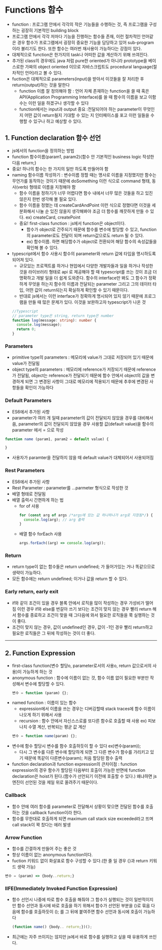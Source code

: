 # Functions 함수

- function : 프로그램 안에서 각각의 작은 기능들을 수행하는 것, 즉 프로그램을 구성하는 굉장히 기본적인 building block
- 프로그램 안에서 각각 저마다 기능을 진행하는 함수들 존재, 이런 절차적인 언어같은 경우 함수가 프로그램에서 굉장히 중요한 기능을 담당하고 있어 sub-program이라 불리기도 한다. 또한 함수는 여러번 재사용이 가능하다는 강점이 있다.
- 대체적으로 function은 한가지의 task나 어떠한 값을 계산하기 위해 쓰여진다.
- 추가된 class의 경우에도 java 처럼 pure한 oriented가 아니라 prototype을 베이스로한 가짜의 object oriented 이므로 자바스크립트도 procedural language(절차적인 언어)라고 볼 수 있다.
- fuction은 대체적으로 parameters(input)을 받아서 이것들을 잘 처리한 후 return(output)하는 것을 말한다
  - function 이름 잘 정의해야 함 : 언어 자체 존재하는 function을 쓸 때 혹은 API(Application Programming Interface)를 쓸 때 함수의 이름을 보고 이함수는 이런 일을 하겠구나 생각할 수 있다
  - function에서는 input과 output 중요 :전달되어야 하는 parameter이 무엇인지 어떤 값이 return될지 기대할 수 있는 지 인터페이스를 포고 이런 일들을 수행할 수 있구나 하고 예상할 수 있다.

## 1. Function declaration 함수 선언

- js에서의 function을 정의하는 방법
- function 함수이름(param1, param2){함수 안 기본적인 business logic 작성한 다음 return;}
- 중요! 하나의 함수는 한 가지의 일만 하도록 만들어야 함
- naming 함수이름 작성하기 : 변수이름 정할 때는 명사로 이름을 지정했지만 함수는 무언가를 동작하는 것이기 때문에 doSomething 이런 식으로 command 형태, 동사(verb) 형태로 이름을 지정해야 함
  - 함수 이름을 정하기가 너무 어렵다면 함수 내에서 너무 많은 것들을 하고 있진 않은지 한번 생각해 볼 필요 있다.
  - 함수 이름을 정했는 데 createCardAndPoint 이런 식으로 정했다면 이것을 세분화해서 나눌 순 있진 않을지 생각해봐야 조금 더 함수를 깨끗하게 만들 수 있다. ex) createCard, createPoint
  - 중요! first-class function : js에서 function은 object이다.
    - 함수가 object로 간주되기 때문에 함수를 변수에 할당할 수 있고, function의 parameter로도 전달이 되며 return값으로도 return 될 수 있다.
    - ex) 함수이름. 하면 해당함수가 object로 전환되어 해당 함수의 속성값들을 확인해 볼 수 있다.
- typescript에서 함수 사용시 함수의 parameter와 return 값에 타입을 명시하도록 되어져 있다.
  - 규모있는 프로젝트를 하거나 현업에서 다양한 개발자들과 일을 하거나 작성한 것을 라이브러리 형태로 api 로 제공해야 할 때 typescript를 쓰는 것이 조금 더 명확하고 개발 일을 더 쉽게 도와준다. 함수의 interface만 봐도 그 함수가 정확하게 무엇을 하는지 함수의 이름과 전달되는 parameter 그리고 그의 데이터 타입, 어떤 값이 return되는지 확실하게 확인할 수 있기 때문이다.
  - 반대로 js에서는 이런 interface가 정확하게 명시되어 있지 않기 때문에 프로그램을 만들 때 많은 문제가 있다. 이것을 보완하고자 typescript가 나온 것
  ```ts
  //Typescript
  // parameter type은 string, return type은 number
  function log(message: string): number {
    console.log(message);
    return 0;
  }
  ```

### Parameters

- primitive type의 parameters : 메모리에 value가 그대로 저장되어 있기 때문에 value가 전달됨
- object type의 parameters : 메모리에 reference가 저장되기 때문에 reference가 전달됨, object는 reference가 전달되기 때문에 함수 안에서 object의 값을 변경하게 되면 그 변경된 사항이 그대로 메모리에 적용되기 때문에 추후에 변경된 사항들을 확인이 가능하다

### Default Parameters

- ES6에서 추가된 사항
- parameter가 여러 개 일때 parameter의 값이 전달되지 않았을 경우를 대비해서 씀, parameter의 값이 전달되지 않았을 경우 사용할 값(default value)을 함수의 parameter 에서 = 으로 작성

```js
function name (param1, param2 = default value) {

}
```

- 사용자가 paramter을 전달하지 않을 때 default value가 대체되어서 사용되어짐

### Rest Parameters

- ES6에서 추가된 사항
- Rest Parameter : parameter를 ...parmeter 형식으로 작성한 것
- 배열 형태로 전달됨
- 배열 출력시 간편하게 하는 법
  - for of 사용
    ```js
    for (const arg of args /*args에 있는 값 하나하나가 arg로 지정됨*/) {
      console.log(arg); // arg 출력
    }
    ```
  - 배열 함수 forEach 사용
    ```js
    args.forEach((arg) => console.log(arg));
    ```

### Return

- return type이 없는 함수들은 return undefined; 가 들어가있는 거나 똑같으므로 생략이 가능하다.
- 모든 함수에는 return undefined; 이거나 값을 return 할 수 있다.

### Early return, early exit

- if와 같이 조건이 있을 경우 블록 안에서 로직을 많이 작성하는 경우 가성비가 떨어짐 이런 경우 if와 else를 번갈아 쓰기 보다는 조건이 맞지 않는 경우 빨리 return 해서 함수를 종료하고 조건이 맞을 때 그다음에 와서 필요한 로직들을 쭉 실행하는 것이 좋다.
- 조건이 맞지 않는 경우, 값이 undefined인 경우, 값이 -1인 경우 빨리 return하고 필요한 로직들은 그 뒤에 작성하는 것이 더 좋다.

---

## 2. Function Expression

- first-class function(변수 할당o, parameter로서의 사용o, return 값으로서의 사용)이 가능하게 하는 것
- anonymous function : 함수에 이름이 없는 것, 함수 이름 없이 필요한 부분만 작성해서 변수에 할당할 수 있다.
  ```js
  변수 = function (param) {};
  ```
- named function : 이름이 있는 함수
  - expression에서 이름을 쓰는 경우는 디버깅할때 stack traces에 함수 이름이 나오게 하기 위해서 사용
  - recursion : 함수 안에서 자신스스로를 또다른 함수로 호출할 때 사용 ex) 피보나치 수열 계산, 반복되는 평균 값 계산
  ```js
  변수 = function name(param) {};
  ```
- 변수에 함수 할당시 변수를 함수 호출하듯이 할 수 있다 ex)변수(param));
  - 다시 그 변수를 다른 변수에 할당하게 되면 그 다른 변수가 함수를 가리키고 있기 때문에 똑같이 다른변수(param); 처음 할당된 함수 출력
- function declaration과 function expression의 큰차이점 : function expression의 경우 함수가 할당된 다음부터 호출이 가능한 반면에 function declaration은 hoist가 된다.(함수가 선언되기 이전에 호출할 수 있다.) 왜냐하면 js 엔진이 선언된 것을 제일 위로 올려주기 때문이다.

### Callback

- 함수 안에 여러 함수를 parameter로 전달해서 상황이 맞으면 전달된 함수를 호출하는 것을 callback function이라 한다.
- 함수를 무한대로 호출하게 되면 maximum call stack size exceeded라고 뜨며 call stack이 꽉 찼다는 에러 발생

### Arrow Function

- 함수를 간결하게 만들어 주는 좋은 것
- 항상 이름이 없는 anonymous function이다.
- fuction 키워드 없이 화살표로 함수 구성할 수 있다.(한 줄 일 경우 {}과 return 키워드 생략 가능)

```js
변수 = (param) => {body..return;}
```

### IIFE(Immediately Invoked Function Expression)

- 함수 선언시 나중에 따로 함수 호출을 해줘야 그 함수가 실행되는 것이 일반적이지만 함수 선언과 동시에 바로 호출을 하기 위해서 함수가 선언된 부분을 ()로 묶음 다음에 함수를 호출하듯이 (); 를 그 뒤에 붙여주면 함수 선언과 동시에 호출이 가능하다
  ```js
  (function name() {body.. return;})();
  ```
- 최근에는 자주 쓰이지는 않지만 js에서 바로 함수를 실행하고 싶을 때 유용하게 쓰인다.
